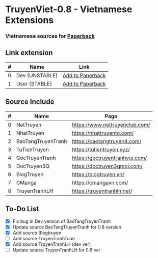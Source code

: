 ﻿# TruyenViet-0.8 - Vietnamese Extensions

### Vietnamese sources for [Paperback](https://paperback.moe/)

<!-- Repo for community -->

## Link extension

<div align="center">

| #   | Name           | Link                                                              |
| --- | -------------- | ----------------------------------------------------------------- |
| 0   | Dev (UNSTABLE) | [Add to Paperback](https://hiephoang2190.github.io/extension-truyen-viet) |
| 1   | User (STABLE)  | [Add to Paperback](https://hiephoang2190.github.io/extension-truyen-viet) |

</div>

## Source Include

<div align="center">

| #   | Name               | Page                           |
| --- | ------------------ | ------------------------------ |
| 0   | NetTruyen          | https://www.nettruyenclub.com/     |
| 1   | NhatTruyen         | https://nhattruyento.com/     |
| 2   | BaoTangTruyenTranh | https://baotangtruyen4.com/    |
| 3   | TuTienTruyen       | https://tutientruyen.xyz/      |
| 4   | GocTruyenTranh     | https://goctruyentranhvui.com/ |
| 5   | DocTruyen3Q        | https://doctruyen3qmoi.com/    |
| 6   | BlogTruyen         | https://blogtruyen.vn/         |
| 7   | CManga             | https://cmangavn.com/          |
| 8   | TruyenTranhLH      | https://truyentranhlh.net/     |

</div>

## To-Do List

- [x] Fix bug in Dev version of BaoTangTruyenTranh
- [x] Update source BaoTangTruyenTranh for 0.8 version
- [x] Add source Blogtruyen
- [ ] Add source TruyenTranhTuan
- [x] Add source TruyenTranhLH (dev ver)
- [ ] Update source TruyenTranhLH for 0.8 ver